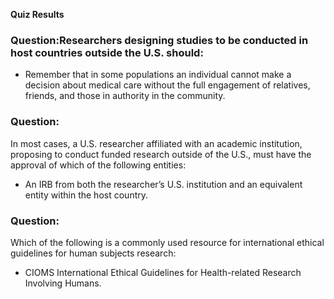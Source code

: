 **Quiz Results**

### Question:Researchers designing studies to be conducted in host countries outside the U.S. should:

- Remember that in some populations an individual cannot make a decision about medical care without the full engagement of relatives, friends, and those in authority in the community.

### Question:
In most cases, a U.S. researcher affiliated with an academic institution, proposing to conduct funded research outside of the U.S., must have the approval of which of the following entities:

- An IRB from both the researcher’s U.S. institution and an equivalent entity within the host country.

### Question:
Which of the following is a commonly used resource for international ethical guidelines for human subjects research:

- CIOMS International Ethical Guidelines for Health-related Research Involving Humans.
